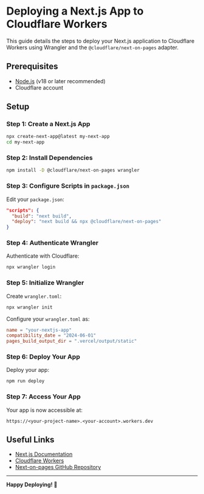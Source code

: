 # Deploying a Next.js App to Cloudflare Workers

This guide details the steps to deploy your Next.js application to Cloudflare Workers using Wrangler and the `@cloudflare/next-on-pages` adapter.

## Prerequisites

- [Node.js](https://nodejs.org/) (v18 or later recommended)
- Cloudflare account

## Setup

### Step 1: Create a Next.js App

```sh
npx create-next-app@latest my-next-app
cd my-next-app
```

### Step 2: Install Dependencies

```sh
npm install -D @cloudflare/next-on-pages wrangler
```

### Step 3: Configure Scripts in `package.json`

Edit your `package.json`:

```json
"scripts": {
  "build": "next build",
  "deploy": "next build && npx @cloudflare/next-on-pages"
}
```

### Step 4: Authenticate Wrangler

Authenticate with Cloudflare:

```sh
npx wrangler login
```

### Step 5: Initialize Wrangler

Create `wrangler.toml`:

```sh
npx wrangler init
```

Configure your `wrangler.toml` as:

```toml
name = "your-nextjs-app"
compatibility_date = "2024-06-01"
pages_build_output_dir = ".vercel/output/static"
```

### Step 6: Deploy Your App

Deploy your app:

```sh
npm run deploy
```

### Step 7: Access Your App

Your app is now accessible at:

```
https://<your-project-name>.<your-account>.workers.dev
```

## Useful Links

- [Next.js Documentation](https://nextjs.org/docs)
- [Cloudflare Workers](https://developers.cloudflare.com/workers)
- [Next-on-pages GitHub Repository](https://github.com/cloudflare/next-on-pages)

---

**Happy Deploying! 🚀**

